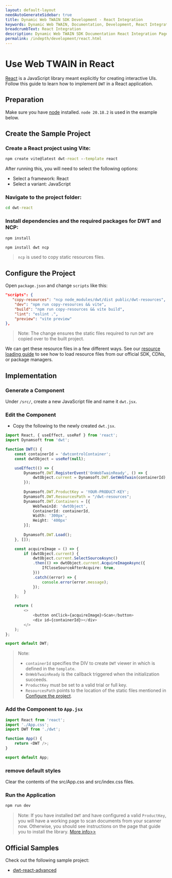 ```yaml
---
layout: default-layout
needAutoGenerateSidebar: true
title: Dynamic Web TWAIN SDK Development - React Integration
keywords: Dynamic Web TWAIN, Documentation, Development, React Integration
breadcrumbText: React Integration
description: Dynamic Web TWAIN SDK Documentation React Integration Page
permalink: /indepth/development/react.html
---
```


# Use Web TWAIN in React

[React](https://reactjs.org/) is a JavaScript library meant explicitly for creating interactive UIs. Follow this guide to learn how to implement `DWT` in a React application.

## Preparation

Make sure you have [node](https://nodejs.org/) installed. `node 20.18.2` is used in the example below.

## Create the Sample Project

### Create a React project using Vite:

``` cmd
npm create vite@latest dwt-react --template react
```

After running this, you will need to select the following options:
- Select a framework: React
- Select a variant: JavaScript

### Navigate to the project folder:

``` cmd
cd dwt-react
```

### Install dependencies and the required packages for DWT and NCP:

``` cmd
npm install
```

``` cmd
npm install dwt ncp
```

> `ncp` is used to copy static resources files.

## Configure the Project

Open `package.json` and change `scripts` like this:

``` json
"scripts": {
   "copy-resources": "ncp node_modules/dwt/dist public/dwt-resources",
    "dev": "npm run copy-resources && vite",
    "build": "npm run copy-resources && vite build",
    "lint": "eslint .",
    "preview": "vite preview"
},
```

> Note: The change ensures the static files required to run `DWT` are copied over to the built project.

We can get these resource files in a few different ways. See our [resource loading guide]({{site.general-usage}}resource-loading.html) to see how to load resource files from our official SDK, CDNs, or package managers.

## Implementation

### Generate a Component

Under `/src/`, create a new JavaScript file and name it `dwt.jsx`.

### Edit the Component

* Copy the following to the newly created `dwt.jsx`.

``` typescript
import React, { useEffect, useRef } from 'react';
import Dynamsoft from 'dwt';

function DWT() {
    const containerId = 'dwtcontrolContainer';
    const dwtObject = useRef(null);

    useEffect(() => {
        Dynamsoft.DWT.RegisterEvent('OnWebTwainReady', () => {
            dwtObject.current = Dynamsoft.DWT.GetWebTwain(containerId);
        });
        
        Dynamsoft.DWT.ProductKey = 'YOUR-PRODUCT-KEY';
        Dynamsoft.DWT.ResourcesPath = "/dwt-resources";
        Dynamsoft.DWT.Containers = [{
            WebTwainId: 'dwtObject',
            ContainerId: containerId,
            Width: '300px',
            Height: '400px'
        }];
        
        Dynamsoft.DWT.Load();
    }, []);

    const acquireImage = () => {
        if (dwtObject.current) {
            dwtObject.current.SelectSourceAsync()
            .then(() => dwtObject.current.AcquireImageAsync({
                IfCloseSourceAfterAcquire: true,
            }))
            .catch((error) => {
                console.error(error.message);
            });
        }
    };

    return (
        <>
            <button onClick={acquireImage}>Scan</button>
            <div id={containerId}></div>
        </>
    );
};

export default DWT;
```

> Note:
> * `containerId` specifies the DIV to create `DWT` viewer in which is defined in the `template`.
> * `OnWebTwainReady` is the callback triggered when the initialization succeeds.
> * `ProductKey` must be set to a valid trial or full key.
> * `ResourcesPath` points to the location of the static files mentioned in [Configure the project](#configure-the-project).

### Add the Component to `App.jsx`

``` javascript
import React from 'react';
import './App.css';
import DWT from './dwt';

function App() {
    return <DWT />;
}

export default App;
```

### remove default styles
Clear the contents of the src/App.css and src/index.css files.

### Run the Application

``` cmd
npm run dev
```

> Note: If you have installed `DWT` and have configured a valid `ProductKey`, you will have a working page to scan documents from your scanner now. Otherwise, you should see instructions on the page that guide you to install the library. [More info>>]({{site.indepth}}features/initialize.html#installation-of-the-dynamsoft-service)

## Official Samples

Check out the following sample project:

* [dwt-react-advanced](https://github.com/Dynamsoft/web-twain-react-advanced)
